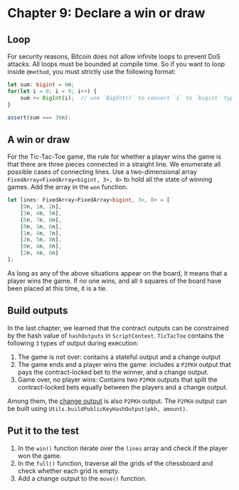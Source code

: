 # Chapter 9: Declare a win or draw

## Loop

For security reasons, Bitcoin does not allow infinite loops to prevent DoS attacks. All loops must be bounded at compile time. So if you want to loop inside `@method`, you must strictly use the following format:

```ts
let sum: bigint = 0n;
for(let i = 0; i < 9; i++) {
    sum += BigInt(i);  // use `BigInt()` to convert `i` to `bigint` type
}

assert(sum === 36n);
```


## A win or draw

For the Tic-Tac-Toe game, the rule for whether a player wins the game is that there are three pieces connected in a straight line. We enumerate all possible cases of connecting lines. Use a two-dimensional array `FixedArray<FixedArray<bigint, 3>, 8>` to hold all the state of winning games. Add the array in the `won` function.

```ts
let lines: FixedArray<FixedArray<bigint, 3>, 8> = [
    [0n, 1n, 2n],
    [3n, 4n, 5n],
    [6n, 7n, 8n],
    [0n, 3n, 6n],
    [1n, 4n, 7n],
    [2n, 5n, 8n],
    [0n, 4n, 8n],
    [2n, 4n, 6n]
];
```

As long as any of the above situations appear on the board, it means that a player wins the game. If no one wins, and all `9` squares of the board have been placed at this time, it is a tie.

## Build outputs


In the last chapter, we learned that the contract outputs can be constrained by the hash value of `hashOutputs` in `ScriptContext`. `TicTacToe` contains the following `3` types of output during execution:


1. The game is not over: contains a stateful output and a change output
2. The game ends and a player wins the game: includes a `P2PKH` output that pays the contract-locked bet to the winner, and a change output.
3. Game over, no player wins: Contains two `P2PKH` outputs that split the contract-locked bets equally between the players and a change output.


Among them, the [change output](https://wiki.bitcoinsv.io/index.php/Change) is also `P2PKH` output. The `P2PKH` output can be built using `Utils.buildPublicKeyHashOutput(pkh, amount)`.

## Put it to the test

1. In the `win()` function iterate over the `lines` array and check if the player won the game.
2. In the `full()` function, traverse all the grids of the chessboard and check whether each grid is empty.
3. Add a change output to the `move()` function.
